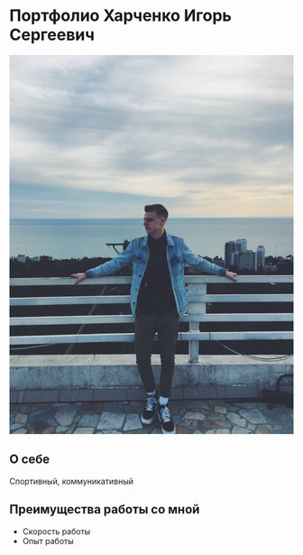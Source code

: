 # Портфолио Харченко Игорь Сергеевич

<img src="/img/2ppkk6vNfN0.jpg" alt="фотография Харченко Игорь">

## О себе

Спортивный, коммуникативный

## Преимущества работы со мной
- Скорость работы
- Опыт работы